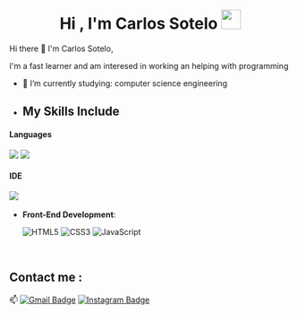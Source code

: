 <h1 align="center">Hi , I'm Carlos Sotelo <img src="https://media.giphy.com/media/hvRJCLFzcasrR4ia7z/giphy.gif" width="35"></h1>
Hi there 👋 I'm Carlos Sotelo,

I'm a fast learner and am interesed in working an helping with programming

- 🔭 I’m currently studying:
  computer science engineering

- ## My Skills Include

<h4> Languages </h4>
<span> 
  <img src="https://img.shields.io/badge/C-00599C?style=for-the-badge&logo=c&logoColor=white">
  <img src="https://img.shields.io/badge/python-3670A0?style=for-the-badge&logo=python&logoColor=ffdd54">
  
</span>

<h4> IDE </h4>
<span>
  <img src="https://img.shields.io/badge/Visual_Studio_Code-0078D4?style=for-the-badge&logo=visual%20studio%20code&logoColor=white">
<span>

<br>   
    
- **Front-End Development**:

   ![HTML5](https://img.shields.io/badge/HTML5%20-%23E34F26.svg?style=for-the-badge&logo=html5&logoColor=white)
   ![CSS3](https://img.shields.io/badge/CSS%20-%231572B6.svg?style=for-the-badge&logo=css3&logoColor=white)
   ![JavaScript](https://img.shields.io/badge/JavaScript%20-%23F7DF1E.svg?style=for-the-badge&logo=javascript&logoColor=black)

<br>

## Contact me : 
📫 [![Gmail Badge](https://img.shields.io/badge/-csotelopi@gmail.com-blue?style=flat-roundedrectangle&logo=Gmail&logoColor=white&link=mailto:csotelopi@gmail.com)](csotelopi@gmail.com)
[![Instagram Badge](https://img.shields.io/badge/-pincasot02_-E4405F?style=flat-roundedrectangle&logo=instagram&logoColor=white&link=https://www.instagram.com/pincasot02/?next=%2F)](https://www.instagram.com/pincasot02/?next=%2F)
